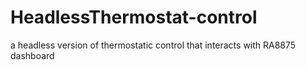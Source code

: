 # HeadlessThermostat-control
a headless version of thermostatic control that interacts with RA8875 dashboard
